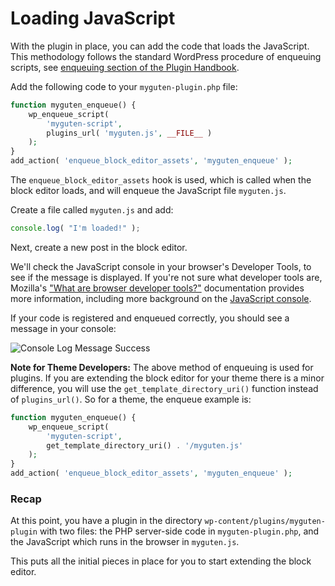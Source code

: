 # Loading JavaScript

With the plugin in place, you can add the code that loads the JavaScript. This methodology follows the standard WordPress procedure of enqueuing scripts, see [enqueuing section of the Plugin Handbook](https://developer.wordpress.org/plugins/javascript/enqueuing/).

Add the following code to your `myguten-plugin.php` file:

```php
function myguten_enqueue() {
	wp_enqueue_script(
		'myguten-script',
		plugins_url( 'myguten.js', __FILE__ )
	);
}
add_action( 'enqueue_block_editor_assets', 'myguten_enqueue' );
```

The `enqueue_block_editor_assets` hook is used, which is called when the block editor loads, and will enqueue the JavaScript file `myguten.js`.

Create a file called `myguten.js` and add:

```js
console.log( "I'm loaded!" );
```

Next, create a new post in the block editor.

We'll check the JavaScript console in your browser's Developer Tools, to see if the message is displayed. If you're not sure what developer tools are, Mozilla's ["What are browser developer tools?"](https://developer.mozilla.org/en-US/docs/Learn/Common_questions/What_are_browser_developer_tools) documentation provides more information, including more background on the [JavaScript console](https://developer.mozilla.org/en-US/docs/Learn/Common_questions/What_are_browser_developer_tools#The_JavaScript_console).

If your code is registered and enqueued correctly, you should see a message in your console:

![Console Log Message Success](https://raw.githubusercontent.com/WordPress/gutenberg/HEAD/docs/assets/js-tutorial-console-log-success.png)

**Note for Theme Developers:**  The above method of enqueuing is used for plugins. If you are extending the block editor for your theme there is a minor difference, you will use the `get_template_directory_uri()` function instead of `plugins_url()`. So for a theme, the enqueue example is:

```php
function myguten_enqueue() {
	wp_enqueue_script(
		'myguten-script',
		get_template_directory_uri() . '/myguten.js'
	);
}
add_action( 'enqueue_block_editor_assets', 'myguten_enqueue' );
```

### Recap

At this point, you have a plugin in the directory `wp-content/plugins/myguten-plugin` with two files: the PHP server-side code in `myguten-plugin.php`, and the JavaScript which runs in the browser in `myguten.js`.

This puts all the initial pieces in place for you to start extending the block editor.
